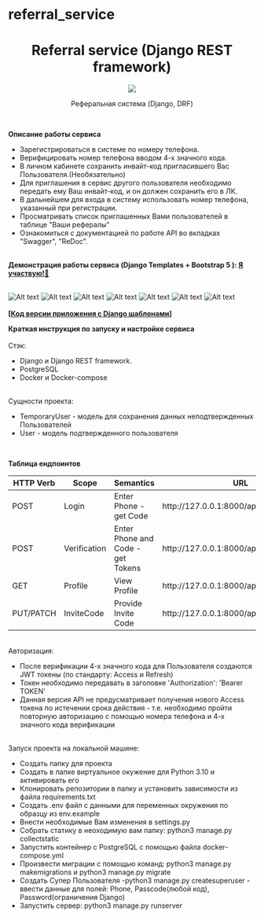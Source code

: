 # referral_service

<h1 align="center">Referral service (Django REST framework)</h1>
<p align="center">

<img src="https://img.shields.io/badge/madeBy-KD3821-lightcoral" >

<p align="center">Реферальная система (Django, DRF)</p><br>

<b>Описание работы сервиса</b><br>
<ul>
<li>
Зарегистрироваться в системе по номеру телефона.</li>
<li>
Верифицировать номер телефона вводом 4-х значного кода.</li>
<li>
В личном кабинете сохранить инвайт-код пригласившего Вас Пользователя.(Необязательно)</li>
<li>
Для приглашения в сервис другого пользователя необходимо передать ему Ваш инвайт-код, и он должен сохранить его в ЛК.</li>
<li>
В дальнейшем для входа в систему использовать номер телефона, указанный при регистрации.</li>
<li>
Просматривать список приглашенных Вами пользователей в таблице "Ваши рефералы"</li>
<li>
Ознакомиться с документацией по работе API во вкладках "Swagger", "ReDoc".</li></ul><br>
<b>Демонстрация работы сервиса (Django Templates + Bootstrap 5 ): <a href="https://mytest78.ru/" target="_blank">Я участвую!🚀</a></b>
<br><br>

![Alt text](https://github.com/KD3821/referral_service/assets/80853241/db7f3499-2c28-495f-b491-34b74d47cb5d)
![Alt text](https://github.com/KD3821/referral_service/assets/80853241/0f1bbdb5-f36e-4a6c-a138-ca78e7109c60)
![Alt text](https://github.com/KD3821/referral_service/assets/80853241/3ea4e842-f8d8-42b3-95c2-eda67e70cbfe)
![Alt text](https://github.com/KD3821/referral_service/assets/80853241/a000db7f-9558-455d-a073-b932dd84052e)
![Alt text](https://github.com/KD3821/referral_service/assets/80853241/4398c9f1-7b72-419f-bc37-eccfe8738331)
![Alt text](https://github.com/KD3821/referral_service/assets/80853241/4c2340dc-f8ef-427b-888f-9c29479108ad)
![Alt text](https://github.com/KD3821/referral_service/assets/80853241/b49fd0c1-3932-49b9-b06e-bc440df9de56)
<br><br>
<b>[<a href="https://github.com/KD3821/referral_service_templates" target="_blank">Код версии приложения с Django шаблонами</a>]</b>
<br>

<b>Краткая инструкция по запуску и настройке сервиса</b><br><br>
Стэк:
<ul>
  <li>Django и Django REST framework.</li>
  <li>PostgreSQL</li>
  <li>Docker и Docker-compose</li>
</ul><br>
Сущности проекта:
<ul>
  <li>TemporaryUser - модель для сохранения данных неподтвержденных Пользователей</li>
  <li>User - модель подтвержденного пользователя</li>
</ul><br>

<b>Таблица ендпоинтов</b>
<table>
<thead>
<tr>
  <th>HTTP Verb</th>
  <th>Scope</th>
  <th>Semantics</th>
  <th>URL</th>
</tr>
</thead>
<tbody>
<tr>
  <td>POST</td>
  <td>Login</td>
  <td>Enter Phone - get Code</td>
  <td>http://127.0.0.1:8000/api/accounts/code</td>
</tr>
<tr>
  <td>POST</td>
  <td>Verification</td>
  <td>Enter Phone and Code - get Tokens</td>
  <td>http://127.0.0.1:8000/api/accounts/verify</td>
</tr>
<tr>
  <td>GET</td>
  <td>Profile</td>
  <td>View Profile</td>
  <td>http://127.0.0.1:8000/api/service/profile</td>
</tr>
<tr>
  <td>PUT/PATCH</td>
  <td>InviteCode</td>
  <td>Provide Invite Code</td>
  <td>http://127.0.0.1:8000/api/service/profile</td>
</tr>
</tbody>
</table>
<br>
Авторизация:
<ul>
  <li>После верификации 4-х значного кода для Пользователя создаются JWT токены (по стандарту: Access и Refresh)</li>
  <li>Токен необходимо передавать в заголовке 'Authorization': 'Bearer TOKEN'</li>
  <li>Данная версия API не предусматривает получения нового Access токена по истечении срока действия - т.е. необходимо пройти повторную авторизацию с помощью номера телефона и 4-х значного кода верификации</li>
</ul><br>
Запуск проекта на локальной машине:
<ul>
  <li>Создать папку для проекта</li>
  <li>Создать в папке виртуальное окужение для Python 3.10 и активировать его</li>
  <li>Клонировать репозитории в папку и установить зависимости из файла requirements.txt</li>
  <li>Создать .env файл с данными для переменных окружения по образцу из env.example</li>
  <li>Внести необходимые Вам изменения в settings.py</li>
  <li>Собрать статику в неоходимую вам папку: python3 manage.py collectstatic</li>
  <li>Запустить контейнер с PostgreSQL с помощью файла docker-compose.yml</li>
  <li>Произвести миграции с помощью команд: python3 manage.py makemigrations и python3 manage.py migrate</li>
  <li>Создать Супер Пользователя -python3 manage.py createsuperuser - ввести данные для полей: Phone, Passcode(любой код), Password(ограничения Django)</li>
  <li>Запустить сервер: python3 manage.py runserver</li>
</ul><br>

